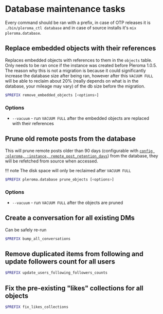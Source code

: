 # Database maintenance tasks

Every command should be ran with a prefix, in case of OTP releases it is `./bin/pleroma_ctl database` and in case of source installs it's `mix pleroma.database`.

## Replace embedded objects with their references

Replaces embedded objects with references to them in the `objects` table. Only needs to be ran once if the instance was created before Pleroma 1.0.5. The reason why this is not a migration is because it could significantly increase the database size after being ran, however after this `VACUUM FULL` will be able to reclaim about 20% (really depends on what is in the database, your mileage may vary) of the db size before the migration.

```sh
$PREFIX remove_embedded_objects [<options>]
```

### Options
- `--vacuum` - run `VACUUM FULL` after the embedded objects are replaced with their references

## Prune old remote posts from the database

This will prune remote posts older than 90 days (configurable with [`config :pleroma, :instance, remote_post_retention_days`](../../configuration/cheatsheet.md#instance)) from the database, they will be refetched from source when accessed.

!!! note
    The disk space will only be reclaimed after `VACUUM FULL`

```sh
$PREFIX pleroma.database prune_objects [<options>]
```

### Options
- `--vacuum` - run `VACUUM FULL` after the objects are pruned

## Create a conversation for all existing DMs

Can be safely re-run

```sh
$PREFIX bump_all_conversations
```

## Remove duplicated items from following and update followers count for all users

```sh
$PREFIX update_users_following_followers_counts
```

## Fix the pre-existing "likes" collections for all objects

```sh
$PREFIX fix_likes_collections
```
